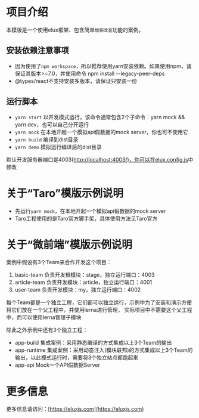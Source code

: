 # 项目介绍

本模版是一个使用elux框架、包含简单`增删改查`功能的案例。

## 安装依赖注意事项

- 因为使用了`npm workspace`，所以推荐使用yarn安装依赖。如果使用npm，请保证其版本>=7.0，并使用命令 npm install --legacy-peer-deps
- @types/react不支持安装多版本，请保证只安装一份

## 运行脚本

- `yarn start` 以开发模式运行，该命令通常包含2个子命令：yarn mock && yarn dev，也可以自己分开运行
- `yarn mock` 在本地开起一个模拟api假数据的mock server，你也可不使用它
- `yarn build` 编译到dist目录
- `yarn demo` 模拟运行编译后的dist目录

默认开发服务器端口是4003(<http://localhost:4003/)，你可以在elux.config.js>中修改

# 关于“Taro”模版示例说明

- 先运行`yarn mock`，在本地开起一个模拟api假数据的mock server
- Taro工程使用的是Taro官方脚手架，具体使用方法见Taro官方

# 关于“微前端”模版示例说明

案例中假设有3个Team来合作开发这个项目：

1. basic-team 负责开发根模块：stage，独立运行端口：4003
2. article-team 负责开发模块：article，独立运行端口：4001
3. user-team 负责开发模块：my，独立运行端口：4002

每个Team都是一个独立工程，它们都可以独立运行，示例中为了安装和演示方便将它们放在一个父工程中，并使用lerna进行管理，
实际项目中不需要这个父工程中，而可以使用lerna管理子模块

除此之外示例中还有3个独立工程：

- app-build 集成案例：采用静态编译的方式集成以上3个Team的输出
- app-runtime 集成案例：采用动态注入(模块联邦)的方式集成以上3个Team的输出，以此模式运行时，需要将3个独立站点都跑起来
- app-api Mock一个API假数据Server

# 更多信息

更多信息请访问：[https://eluxjs.com](https://eluxjs.com)
